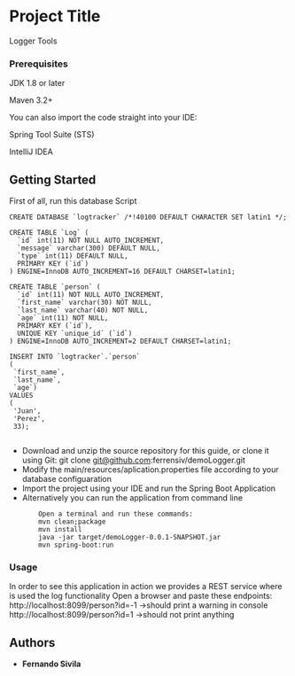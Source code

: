 # Project Title

Logger Tools


### Prerequisites

JDK 1.8 or later

Maven 3.2+

You can also import the code straight into your IDE:

Spring Tool Suite (STS)

IntelliJ IDEA

## Getting Started
First of all, run this database Script

```
CREATE DATABASE `logtracker` /*!40100 DEFAULT CHARACTER SET latin1 */;

CREATE TABLE `Log` (
  `id` int(11) NOT NULL AUTO_INCREMENT,
  `message` varchar(300) DEFAULT NULL,
  `type` int(11) DEFAULT NULL,
  PRIMARY KEY (`id`)
) ENGINE=InnoDB AUTO_INCREMENT=16 DEFAULT CHARSET=latin1;

CREATE TABLE `person` (
  `id` int(11) NOT NULL AUTO_INCREMENT,
  `first_name` varchar(30) NOT NULL,
  `last_name` varchar(40) NOT NULL,
  `age` int(11) NOT NULL,
  PRIMARY KEY (`id`),
  UNIQUE KEY `unique_id` (`id`)
) ENGINE=InnoDB AUTO_INCREMENT=2 DEFAULT CHARSET=latin1;

INSERT INTO `logtracker`.`person`
(
 `first_name`,
 `last_name`,
 `age`)
VALUES
(
 'Juan',
 'Perez',
 33);


```
* Download and unzip the source repository for this guide, or clone it using Git: git clone git@github.com:ferrensiv/demoLogger.git
* Modify the main/resources/aplication.properties file according to your database configuaration
* Import the project using your IDE and run the Spring Boot Application
* Alternatively you can run the application from command line
  ``` Navigate to the folder where you have unziper the source
      Open a terminal and run these commands:
      mvn clean;package
      mvn install
      java -jar target/demoLogger-0.0.1-SNAPSHOT.jar
      mvn spring-boot:run

    ```



### Usage

In order to see this application in action we provides a REST service where is used the log functionality
Open a browser and paste these endpoints:
http://localhost:8099/person?id=-1   ->should print a warning in console
http://localhost:8099/person?id=1   ->should not print anything

 

## Authors

* **Fernando Sivila** 




